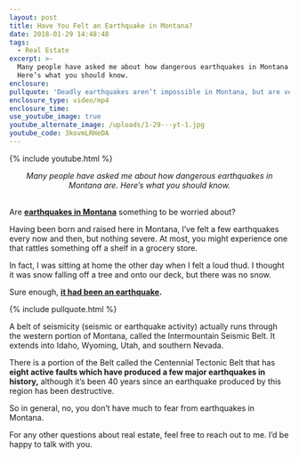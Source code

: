 ```yaml
---
layout: post
title: Have You Felt an Earthquake in Montana?
date: 2018-01-29 14:48:48
tags:
  - Real Estate
excerpt: >-
  Many people have asked me about how dangerous earthquakes in Montana are.
  Here’s what you should know.
enclosure:
pullquote: 'Deadly earthquakes aren’t impossible in Montana, but are very unlikely.'
enclosure_type: video/mp4
enclosure_time:
use_youtube_image: true
youtube_alternate_image: /uploads/1-29---yt-1.jpg
youtube_code: 3kovmLRHeDA
---
```



{% include youtube.html %}

<center><em>Many people have asked me about how dangerous earthquakes in Montana are. Here&rsquo;s what you should know.</em></center>

<center>&nbsp;</center>

Are <u><strong><a href="http://www.mbmg.mtech.edu/quakes/quake-seismicity.html">earthquakes in Montana</a></strong></u> something to be worried about?

Having been born and raised here in Montana, I’ve felt a few earthquakes every now and then, but nothing severe. At most, you might experience one that rattles something off a shelf in a grocery store.

In fact, I was sitting at home the other day when I felt a loud thud. I thought it was snow falling off a tree and onto our deck, but there was no snow.

Sure enough, <u><strong><a href="https://earthquake.usgs.gov/earthquakes/eventpage/us2000cjje#executive">it had been an earthquake</a></strong></u>**.**

{% include pullquote.html %}

A belt of seismicity (seismic or earthquake activity) actually runs through the western portion of Montana, called the Intermountain Seismic Belt. It extends into Idaho, Wyoming, Utah, and southern Nevada.

There is a portion of the Belt called the Centennial Tectonic Belt that has **eight active faults which have produced a few major earthquakes in history,**&nbsp;although it’s been 40 years since an earthquake produced by this region has been destructive.

So in general, no, you don’t have much to fear from earthquakes in Montana.

For any other questions about real estate, feel free to reach out to me. I’d be happy to talk with you.